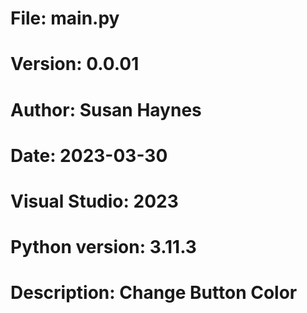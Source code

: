 # File:     main.py
# Version:  0.0.01
# Author:   Susan Haynes
# Date: 2023-03-30
# Visual Studio: 2023
# Python version: 3.11.3

# Description: Change Button Color